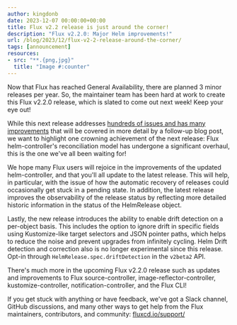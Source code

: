 ```yaml
---
author: kingdonb
date: 2023-12-07 00:00:00+00:00
title: Flux v2.2 release is just around the corner!
description: "Flux v2.2.0: Major Helm improvements!"
url: /blog/2023/12/flux-v2-2-release-around-the-corner/
tags: [announcement]
resources:
- src: "**.{png,jpg}"
  title: "Image #:counter"
---
```


Now that Flux has reached General Availability, there are planned 3 minor releases per year. So, the maintainer team has been hard at work to create this Flux v2.2.0 release, which is slated to come out next week! Keep your eye out!

While this next release addresses [hundreds of issues and has many improvements](https://github.com/fluxcd/flux2/issues/4410) that will be covered in more detail by a follow-up blog post, we want to highlight one crowning achievement of the next release: Flux helm-controller's reconciliation model has undergone a significant overhaul, this is the one we've all been waiting for!

We hope many Flux users will rejoice in the improvements of the updated helm-controller, and that you'll all update to the latest release. This will help, in particular, with the issue of how the automatic recovery of releases could occasionally get stuck in a pending state. In addition, the latest release improves the observability of the release status by reflecting more detailed historic information in the status of the HelmRelease object.

Lastly, the new release introduces the ability to enable drift detection on a per-object basis. This includes the option to ignore drift in specific fields using Kustomize-like target selectors and JSON pointer paths, which helps to reduce the noise and prevent upgrades from infinitely cycling. Helm Drift detection and correction also is no longer experimental since this release. Opt-in through `HelmRelease.spec.driftDetection` in the `v2beta2` API.

There's much more in the upcoming Flux v2.2.0 release such as updates and improvements to Flux source-controller, image-reflector-controller, kustomize-controller, notification-controller, and the Flux CLI!

If you get stuck with anything or have feedback, we've got a Slack channel, GitHub discussions, and many other ways to get help from the Flux maintainers, contributors, and community: [fluxcd.io/support/](https://fluxcd.io/support/)


